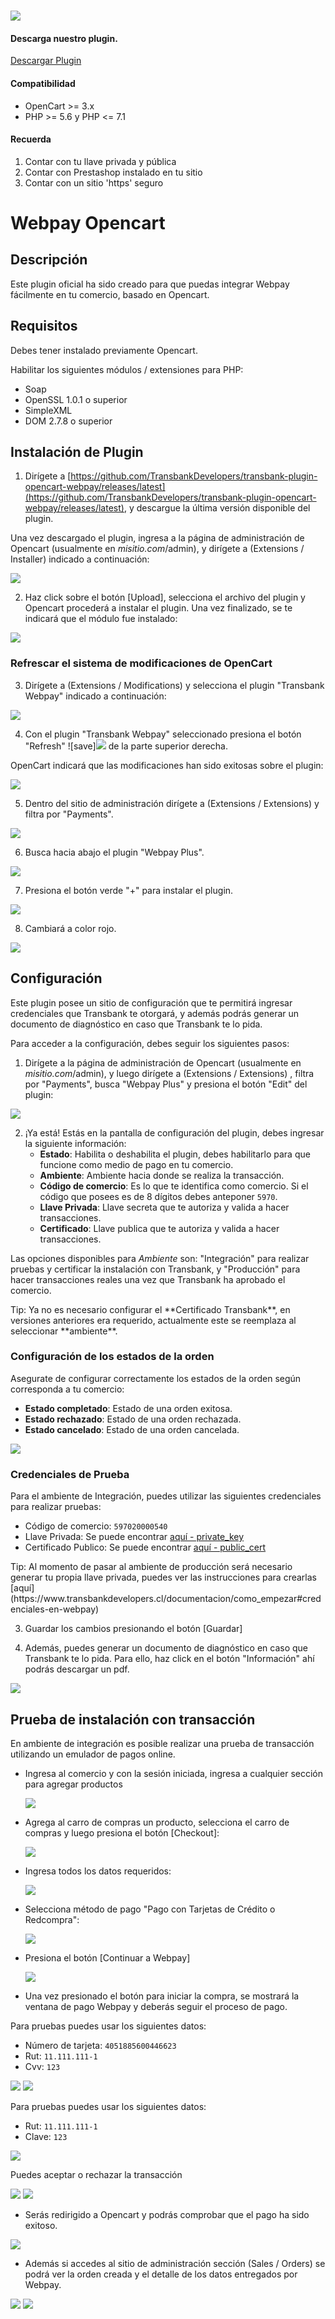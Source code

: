 #

<div class="data-menu-side-right">
  <div class="btn-side-right"><span><img src="/images/navbar.png"></span></div>
  <div class="block-cantainer">
    <h4>Descarga nuestro plugin.</h4>
    <a class="td_btn-more" target="_blank" href="https://github.com/TransbankDevelopers/transbank-plugin-opencart-webpay/releases/latest">Descargar Plugin</a>
    <br>
    <h4>Compatibilidad</h4>
    <ul>
      <li>OpenCart >= 3.x</li>
      <li>PHP >= 5.6 y PHP <= 7.1</li>
    </ul>
    <h4>Recuerda</h4>
    <ol>
      <li>Contar con tu llave privada y pública</li>
      <li>Contar con Prestashop instalado en tu sitio</li>
      <li>Contar con un sitio 'https' seguro</li>
    </ol>
  </div>
</div>

<h1 class="toc-ignore">Webpay Opencart</h1>
<h1 style="display: none;">Webpay</h1>

## Descripción

Este plugin oficial ha sido creado para que puedas integrar Webpay fácilmente en tu comercio, basado en Opencart.

## Requisitos

Debes tener instalado previamente Opencart.

Habilitar los siguientes módulos / extensiones para PHP:

- Soap
- OpenSSL 1.0.1 o superior
- SimpleXML
- DOM 2.7.8 o superior

## Instalación de Plugin

1. Dirígete a [https://github.com/TransbankDevelopers/transbank-plugin-opencart-webpay/releases/latest](https://github.com/TransbankDevelopers/transbank-plugin-opencart-webpay/releases/latest), y descargue la última versión disponible del plugin.

  Una vez descargado el plugin, ingresa a la página de administración de Opencart (usualmente en _misitio.com_/admin), y dirígete a (Extensions / Installer) indicado a continuación:

  <img src="/images/plug/open/webpay/paso1.png" class="rounded mx-auto d-block"/>

2. Haz click sobre el botón [Upload], selecciona el archivo del plugin y Opencart procederá a instalar el plugin. Una vez finalizado, se te indicará que el módulo fue instalado:

  <img src="/images/plug/open/webpay/paso2.png" class="rounded mx-auto d-block"/>

### Refrescar el sistema de modificaciones de OpenCart

3. Dirígete a (Extensions / Modifications) y selecciona el plugin "Transbank Webpay" indicado a continuación:

  <img src="/images/plug/open/webpay/paso3.png" class="rounded mx-auto d-block"/>

4. Con el plugin "Transbank Webpay" seleccionado presiona el botón "Refresh" ![save]<img src="/images/plug/open/webpay/mod_refresh.png" class="rounded mx-auto d-block"/> de la parte superior derecha.

OpenCart indicará que las modificaciones han sido exitosas sobre el plugin:

  <img src="/images/plug/open/webpay/paso4.png" class="rounded mx-auto d-block"/>

5. Dentro del sitio de administración dirígete a (Extensions / Extensions) y filtra por "Payments".

  <img src="/images/plug/open/webpay/paso5.png" class="rounded mx-auto d-block"/>

6. Busca hacia abajo el plugin "Webpay Plus".

  <img src="/images/plug/open/webpay/paso6.png" class="rounded mx-auto d-block"/>

7. Presiona el botón verde "+" para instalar el plugin.

  <img src="/images/plug/open/webpay/paso7.png" class="rounded mx-auto d-block"/>

8. Cambiará a color rojo.

  <img src="/images/plug/open/webpay/paso8.png" class="rounded mx-auto d-block"/>

## Configuración

Este plugin posee un sitio de configuración que te permitirá ingresar credenciales que Transbank te otorgará, y además podrás generar un documento de diagnóstico en caso que Transbank te lo pida.

Para acceder a la configuración, debes seguir los siguientes pasos:

1. Dirígete a la página de administración de Opencart (usualmente en _misitio.com_/admin), y luego dirígete a (Extensions / Extensions) , filtra por "Payments", busca "Webpay Plus" y presiona el botón "Edit" del plugin:

  <img src="/images/plug/open/webpay/paso8.png" class="rounded mx-auto d-block"/>

2. ¡Ya está! Estás en la pantalla de configuración del plugin, debes ingresar la siguiente información:
   - **Estado**: Habilita o deshabilita el plugin, debes habilitarlo para que funcione como medio de pago en tu comercio.
   - **Ambiente**: Ambiente hacia donde se realiza la transacción.
   - **Código de comercio**: Es lo que te identifica como comercio. Si el código que posees es de 8 dígitos debes anteponer `5970`.
   - **Llave Privada**: Llave secreta que te autoriza y valida a hacer transacciones.
   - **Certificado**: Llave publica que te autoriza y valida a hacer transacciones.

  Las opciones disponibles para _Ambiente_ son: "Integración" para realizar pruebas y certificar la instalación con Transbank, y "Producción" para hacer transacciones reales una vez que Transbank ha aprobado el comercio.

<aside class="notice">
  Tip: Ya no es necesario configurar el **Certificado Transbank**, en versiones anteriores era requerido, actualmente este se reemplaza al seleccionar **ambiente**.
</aside>

### Configuración de los estados de la orden

Asegurate de configurar correctamente los estados de la orden según corresponda a tu comercio:

- **Estado completado**: Estado de una orden exitosa.
- **Estado rechazado**: Estado de una orden rechazada.
- **Estado cancelado**: Estado de una orden cancelada.

<img src="/images/plug/open/webpay/paso9.png" class="rounded mx-auto d-block"/>

### Credenciales de Prueba

Para el ambiente de Integración, puedes utilizar las siguientes credenciales para realizar pruebas:

- Código de comercio: `597020000540`
- Llave Privada: Se puede encontrar [aquí - private_key](https://github.com/TransbankDevelopers/transbank-webpay-credenciales/blob/master/integracion/Webpay%20Plus%20-%20CLP/597020000540.key)
- Certificado Publico: Se puede encontrar [aquí - public_cert](https://github.com/TransbankDevelopers/transbank-webpay-credenciales/blob/master/integracion/Webpay%20Plus%20-%20CLP/597020000540.crt)

<aside class="notice">
  Tip: Al momento de pasar al ambiente de producción será necesario generar tu propia llave privada, puedes ver las instrucciones para crearlas [aquí](https://www.transbankdevelopers.cl/documentacion/como_empezar#credenciales-en-webpay)
</aside>

3. Guardar los cambios presionando el botón [Guardar]

4. Además, puedes generar un documento de diagnóstico en caso que Transbank te lo pida. Para ello, haz click en el botón "Información" ahí podrás descargar un pdf.

  <img src="/images/plug/open/webpay/paso10.png" class="rounded mx-auto d-block"/>

## Prueba de instalación con transacción

En ambiente de integración es posible realizar una prueba de transacción utilizando un emulador de pagos online.

- Ingresa al comercio y con la sesión iniciada, ingresa a cualquier sección para agregar productos

  <img src="/images/plug/open/webpay/demo1.png" class="rounded mx-auto d-block"/>

- Agrega al carro de compras un producto, selecciona el carro de compras y luego presiona el botón [Checkout]:

  <img src="/images/plug/open/webpay/demo2.png" class="rounded mx-auto d-block"/>

- Ingresa todos los datos requeridos:

  <img src="/images/plug/open/webpay/demo3.png" class="rounded mx-auto d-block"/>

- Selecciona método de pago "Pago con Tarjetas de Crédito o Redcompra":

  <img src="/images/plug/open/webpay/demo4.png" class="rounded mx-auto d-block"/>

- Presiona el botón [Continuar a Webpay]

  <img src="/images/plug/open/webpay/demo5.png" class="rounded mx-auto d-block"/>

- Una vez presionado el botón para iniciar la compra, se mostrará la ventana de pago Webpay y deberás seguir el proceso de pago.

Para pruebas puedes usar los siguientes datos:

- Número de tarjeta: `4051885600446623`
- Rut: `11.111.111-1`
- Cvv: `123`

<img src="/images/plug/open/webpay/demo6.png" class="rounded mx-auto d-block"/>

<img src="/images/plug/open/webpay/demo7.png" class="rounded mx-auto d-block"/>

Para pruebas puedes usar los siguientes datos:

- Rut: `11.111.111-1`
- Clave: `123`

<img src="/images/plug/open/webpay/demo8.png" class="rounded mx-auto d-block"/>

Puedes aceptar o rechazar la transacción

<img src="/images/plug/open/webpay/demo9.png" class="rounded mx-auto d-block"/>

<img src="/images/plug/open/webpay/demo10.png" class="rounded mx-auto d-block"/>

- Serás redirigido a Opencart y podrás comprobar que el pago ha sido exitoso.

<img src="/images/plug/open/webpay/demo11.png" class="rounded mx-auto d-block"/>

- Además si accedes al sitio de administración sección (Sales / Orders) se podrá ver la orden creada y el detalle de los datos entregados por Webpay.

<img src="/images/plug/open/webpay/order1.png" class="rounded mx-auto d-block"/>

<img src="/images/plug/open/webpay/order2.png" class="rounded mx-auto d-block"/>
